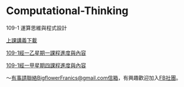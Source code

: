 # Computational-Thinking 
109-1 運算思維與程式設計

[上課講義下載](https://is.gd/jB0BQE)


[109-1經一乙星期一課程進度與內容](https://colab.research.google.com/drive/1ewomNVo0EZTNk6a8dwJQg_AHruXEICh0)

[109-1經一甲星期四課程進度與內容](https://colab.research.google.com/drive/12o0lvg5VuX6us_d0ofeU7xGlq7t0srE5)

～有事請聯絡BigflowerFranics@gmail.com信箱，有興趣歡迎加入[FB社團](https://www.facebook.com/groups/314342339656097/)。
